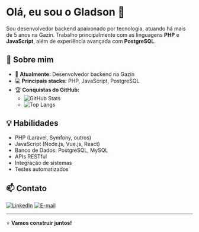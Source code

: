 # Olá, eu sou o Gladson 👋

Sou desenvolvedor backend apaixonado por tecnologia, atuando há mais de 5 anos na Gazin. Trabalho principalmente com as linguagens **PHP** e **JavaScript**, além de experiência avançada com **PostgreSQL**.

## 🚀 Sobre mim

- 🏢 **Atualmente:** Desenvolvedor backend na Gazin
- 💻 **Principais stacks:** PHP, JavaScript, PostgreSQL
- 🏆 **Conquistas do GitHub:**  
  - ![GitHub Stats](https://github-readme-stats.vercel.app/api?username=gladson623&show_icons=true&theme=dracula)
  - ![Top Langs](https://github-readme-stats.vercel.app/api/top-langs/?username=gladson623&layout=compact&theme=dracula)

## 💡 Habilidades

- PHP (Laravel, Symfony, outros)
- JavaScript (Node.js, Vue.js, React)
- Banco de Dados: PostgreSQL, MySQL
- APIs RESTful
- Integração de sistemas
- Testes automatizados

## 📫 Contato

[![LinkedIn](https://img.shields.io/badge/-LinkedIn-0e76a8?style=flat&logo=linkedin&logoColor=white)](https://www.linkedin.com/in/seu-linkedin/)
[![E-mail](https://img.shields.io/badge/-E--mail-c14438?style=flat&logo=Gmail&logoColor=white)](mailto:seuemail@exemplo.com)

---

⭐️ **Vamos construir juntos!**
